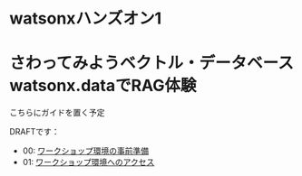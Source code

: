 # watsonxハンズオン1
# さわってみようベクトル・データベース watsonx.dataでRAG体験

こちらにガイドを置く予定

DRAFTです：

- 00: [ワークショップ環境の事前準備](00_techzone_environments_preparation.md)
- 01: [ワークショップ環境へのアクセス](00_techzone_environments_preparation.md)



